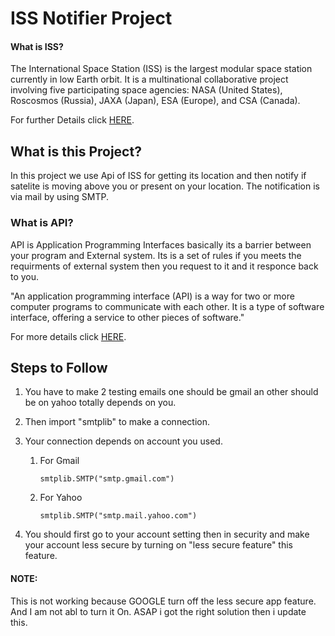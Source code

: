 # ISS Notifier Project

#### What is ISS?

The International Space Station (ISS) is the largest modular space station currently in low Earth orbit. It is a multinational collaborative project involving five participating space agencies: NASA (United States), Roscosmos (Russia), JAXA (Japan), ESA (Europe), and CSA (Canada).

For further Details click [HERE](https://en.wikipedia.org/wiki/International_Space_Station).

## What is this Project?
   In this project we use Api of ISS for getting its location and then notify if satelite is moving above you or present on your location.
The notification is via mail by using SMTP.



### What is API?
API is Application Programming Interfaces basically its a barrier between your program and External system. Its is a set of rules if you meets the requirments of external system then you request to it and it responce back to you.

"An application programming interface (API) is a way for two or more computer programs to communicate with each other. It is a type of software interface, offering a service to other pieces of software."

For more details click [HERE](https://en.wikipedia.org/wiki/API).


## Steps to Follow
1. You have to make 2 testing emails one should be gmail an other should be on yahoo totally depends on you.


2. Then import "smtplib" to make a connection.


3. Your connection depends on account you used. 

   1. For Gmail 

          smtplib.SMTP("smtp.gmail.com")
   2. For Yahoo
           
          smtplib.SMTP("smtp.mail.yahoo.com")
   
4. You should first go to your account setting then in security and make your account less secure by turning on "less secure feature" this feature.



#### NOTE:
This is not working because GOOGLE turn off the less secure app feature. And I am not abl to turn it On. ASAP i got the right solution then i update this.